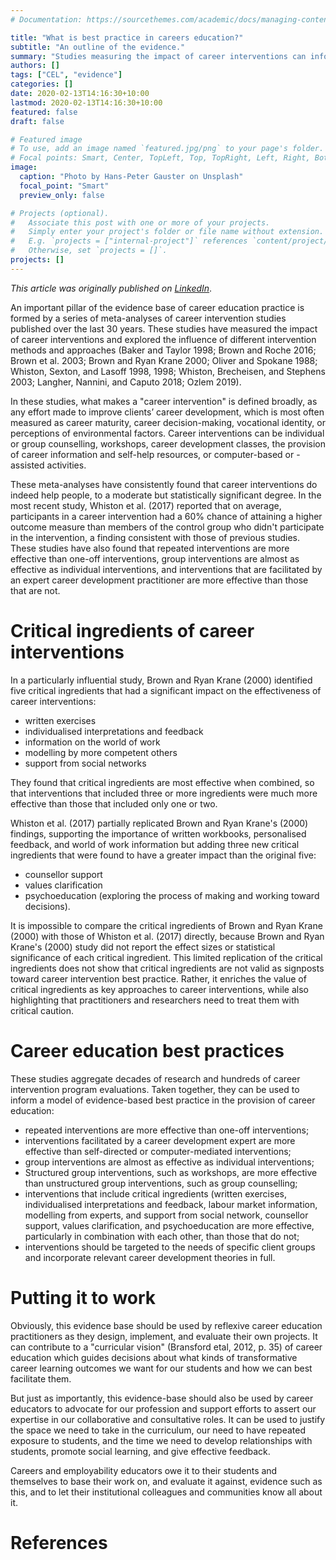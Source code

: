 ```yaml
---
# Documentation: https://sourcethemes.com/academic/docs/managing-content/

title: "What is best practice in careers education?"
subtitle: "An outline of the evidence."
summary: "Studies measuring the impact of career interventions can inform a model of career education evidence-based best practice."
authors: []
tags: ["CEL", "evidence"]
categories: []
date: 2020-02-13T14:16:30+10:00
lastmod: 2020-02-13T14:16:30+10:00
featured: false
draft: false

# Featured image
# To use, add an image named `featured.jpg/png` to your page's folder.
# Focal points: Smart, Center, TopLeft, Top, TopRight, Left, Right, BottomLeft, Bottom, BottomRight.
image:
  caption: "Photo by Hans-Peter Gauster on Unsplash"
  focal_point: "Smart"
  preview_only: false

# Projects (optional).
#   Associate this post with one or more of your projects.
#   Simply enter your project's folder or file name without extension.
#   E.g. `projects = ["internal-project"]` references `content/project/deep-learning/index.md`.
#   Otherwise, set `projects = []`.
projects: []
---
```


_This article was originally published on [LinkedIn](https://www.linkedin.com/pulse/what-best-practice-careers-education-outline-evidence-michael-healy/)_. 

An important pillar of the evidence base of career education practice is formed by a series of meta-analyses of career intervention studies published over the last 30 years. 
These studies have measured the impact of career interventions and explored the influence of different intervention methods and approaches (Baker and Taylor 1998; Brown and Roche 2016; Brown et al. 2003; Brown and Ryan Krane 2000; Oliver and Spokane 1988; Whiston, Sexton, and Lasoff 1998, 1998; Whiston, Brecheisen, and Stephens 2003; Langher, Nannini, and Caputo 2018; Ozlem 2019).

In these studies, what makes a "career intervention" is defined broadly, as any effort made to improve clients’ career development, which is most often measured as career maturity, career decision-making, vocational identity, or perceptions of environmental factors. 
Career interventions can be individual or group counselling, workshops, career development classes, the provision of career information and self-help resources, or computer-based or -assisted activities.

These meta-analyses have consistently found that career interventions do indeed help people, to a moderate but statistically significant degree. 
In the most recent study, Whiston et al. (2017) reported that on average, participants in a career intervention had a 60% chance of attaining a higher outcome measure than members of the control group who didn't participate in the intervention, a finding consistent with those of previous studies. 
These studies have also found that repeated interventions are more effective than one-off interventions, group interventions are almost as effective as individual interventions, and interventions that are facilitated by an expert career development practitioner are more effective than those that are not.

# Critical ingredients of career interventions
In a particularly influential study, Brown and Ryan Krane (2000) identified five critical ingredients that had a significant impact on the effectiveness of career interventions:

* written exercises  
* individualised interpretations and feedback  
 * information on the world of work  
* modelling by more competent others  
* support from social networks   

They found that critical ingredients are most effective when combined, so that interventions that included three or more ingredients were much more effective than those that included only one or two.

Whiston et al. (2017) partially replicated Brown and Ryan Krane's (2000) findings, supporting the importance of written workbooks, personalised feedback, and world of work information but adding three new critical ingredients that were found to have a greater impact than the original five:

* counsellor support  
* values clarification  
* psychoeducation (exploring the process of making and working toward decisions).  

It is impossible to compare the critical ingredients of Brown and Ryan Krane (2000) with those of Whiston et al. (2017) directly, because Brown and Ryan Krane's (2000) study did not report the effect sizes or statistical significance of each critical ingredient. 
This limited replication of the critical ingredients does not show that critical ingredients are not valid as signposts toward career intervention best practice. 
Rather, it enriches the value of critical ingredients as key approaches to career interventions, while also highlighting that practitioners and researchers need to treat them with critical caution.

# Career education best practices
These studies aggregate decades of research and hundreds of career intervention program evaluations. 
Taken together, they can be used to inform a model of evidence-based best practice in the provision of career education:  

* repeated interventions are more effective than one-off interventions;  
* interventions facilitated by a career development expert are more effective than self-directed or computer-mediated interventions;   
* group interventions are almost as effective as individual interventions;  
* Structured group interventions, such as workshops, are more effective than unstructured group interventions, such as group counselling;  
* interventions that include critical ingredients (written exercises, individualised interpretations and feedback, labour market information, modelling from experts, and support from social network, counsellor support, values clarification, and psychoeducation are more effective, particularly in combination with each other, than those that do not;  
* interventions should be targeted to the needs of specific client groups and incorporate relevant career development theories in full.  

# Putting it to work
Obviously, this evidence base should be used by reflexive career education practitioners as they design, implement, and evaluate their own projects. 
It can contribute to a "curricular vision" (Bransford etal, 2012, p. 35) of career education which guides decisions about what kinds of transformative career learning outcomes we want for our students and how we can best facilitate them. 

But just as importantly, this evidence-base should also be used by career educators to advocate for our profession and support efforts to assert our expertise in our collaborative and consultative roles. 
It can be used to justify the space we need to take in the curriculum, our need to have repeated exposure to students, and the time we need to develop relationships with students, promote social learning, and give effective feedback.

Careers and employability educators owe it to their students and themselves to base their work on, and evaluate it against, evidence such as this, and to let their institutional colleagues and communities know all about it.

# References